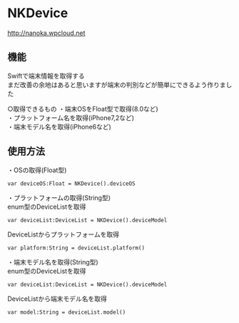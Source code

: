 NKDevice
=============
http://nanoka.wpcloud.net  

機能
-----
Swiftで端末情報を取得する  
まだ改善の余地はあると思いますが端末の判別などが簡単にできるよう作りました  
  
○取得できるもの
・端末OSをFloat型で取得(8.0など)  
・プラットフォーム名を取得(iPhone7,2など)  
・端末モデル名を取得(iPhone6など)  
  
使用方法
-----
・OSの取得(Float型)  
```
var deviceOS:Float = NKDevice().deviceOS
```
  
・プラットフォームの取得(String型)  
enum型のDeviceListを取得
```
var deviceList:DeviceList = NKDevice().deviceModel
```
DeviceListからプラットフォームを取得
```
var platform:String = deviceList.platform()
```
  
・端末モデル名を取得(String型)  
enum型のDeviceListを取得
```
var deviceList:DeviceList = NKDevice().deviceModel
```
DeviceListから端末モデル名を取得
```
var model:String = deviceList.model()
```